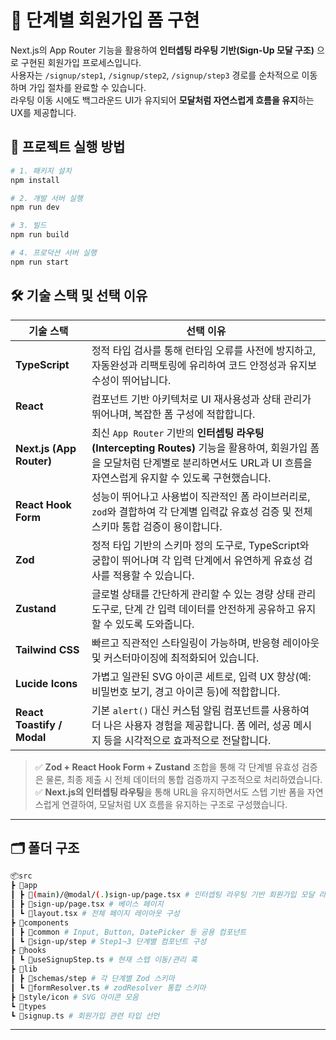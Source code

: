# 📝 단계별 회원가입 폼 구현

Next.js의 App Router 기능을 활용하여 **인터셉팅 라우팅 기반(Sign-Up 모달 구조)** 으로 구현된 회원가입 프로세스입니다.  
사용자는 `/signup/step1`, `/signup/step2`, `/signup/step3` 경로를 순차적으로 이동하며 가입 절차를 완료할 수 있습니다.  
라우팅 이동 시에도 백그라운드 UI가 유지되어 **모달처럼 자연스럽게 흐름을 유지**하는 UX를 제공합니다.

## 🚀 프로젝트 실행 방법

```bash
# 1. 패키지 설치
npm install

# 2. 개발 서버 실행
npm run dev

# 3. 빌드
npm run build

# 4. 프로덕션 서버 실행
npm run start
```

## 🛠️ 기술 스택 및 선택 이유

| 기술 스택                  | 선택 이유                                                                                                                                                                                 |
| -------------------------- | ----------------------------------------------------------------------------------------------------------------------------------------------------------------------------------------- |
| **TypeScript**             | 정적 타입 검사를 통해 런타임 오류를 사전에 방지하고, 자동완성과 리팩토링에 유리하여 코드 안정성과 유지보수성이 뛰어납니다.                                                                |
| **React**                  | 컴포넌트 기반 아키텍처로 UI 재사용성과 상태 관리가 뛰어나며, 복잡한 폼 구성에 적합합니다.                                                                                                 |
| **Next.js (App Router)**   | 최신 `App Router` 기반의 **인터셉팅 라우팅(Intercepting Routes)** 기능을 활용하여, 회원가입 폼을 모달처럼 단계별로 분리하면서도 URL과 UI 흐름을 자연스럽게 유지할 수 있도록 구현했습니다. |
| **React Hook Form**        | 성능이 뛰어나고 사용법이 직관적인 폼 라이브러리로, `zod`와 결합하여 각 단계별 입력값 유효성 검증 및 전체 스키마 통합 검증이 용이합니다.                                                   |
| **Zod**                    | 정적 타입 기반의 스키마 정의 도구로, TypeScript와 궁합이 뛰어나며 각 입력 단계에서 유연하게 유효성 검사를 적용할 수 있습니다.                                                             |
| **Zustand**                | 글로벌 상태를 간단하게 관리할 수 있는 경량 상태 관리 도구로, 단계 간 입력 데이터를 안전하게 공유하고 유지할 수 있도록 도와줍니다.                                                         |
| **Tailwind CSS**           | 빠르고 직관적인 스타일링이 가능하며, 반응형 레이아웃 및 커스터마이징에 최적화되어 있습니다.                                                                                               |
| **Lucide Icons**           | 가볍고 일관된 SVG 아이콘 세트로, 입력 UX 향상(예: 비밀번호 보기, 경고 아이콘 등)에 적합합니다.                                                                                            |
| **React Toastify / Modal** | 기본 `alert()` 대신 커스텀 알림 컴포넌트를 사용하여 더 나은 사용자 경험을 제공합니다. 폼 에러, 성공 메시지 등을 시각적으로 효과적으로 전달합니다.                                         |

> ✅ **Zod + React Hook Form + Zustand** 조합을 통해 각 단계별 유효성 검증은 물론, 최종 제출 시 전체 데이터의 통합 검증까지 구조적으로 처리하였습니다.  
> ✅ **Next.js의 인터셉팅 라우팅**을 통해 URL을 유지하면서도 스텝 기반 폼을 자연스럽게 연결하여, 모달처럼 UX 흐름을 유지하는 구조로 구성했습니다.

---

## 🗂 폴더 구조

```bash
📦src
┣ 📂app
┃ ┣ 📂(main)/@modal/(.)sign-up/page.tsx # 인터셉팅 라우팅 기반 회원가입 모달 라우트
┃ ┣ 📂sign-up/page.tsx # 베이스 페이지
┃ ┗ 📜layout.tsx # 전체 페이지 레이아웃 구성
┣ 📂components
┃ ┣ 📂common # Input, Button, DatePicker 등 공용 컴포넌트
┃ ┗ 📂sign-up/step # Step1~3 단계별 컴포넌트 구성
┣ 📂hooks
┃ ┗ 📜useSignupStep.ts # 현재 스텝 이동/관리 훅
┣ 📂lib
┃ ┣ 📂schemas/step # 각 단계별 Zod 스키마
┃ ┗ 📜formResolver.ts # zodResolver 통합 스키마
┣ 📂style/icon # SVG 아이콘 모음
┗ 📂types
┗ 📜signup.ts # 회원가입 관련 타입 선언
```

---
